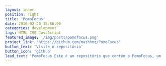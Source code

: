 ```yaml
---
layout: inner
position: right
title: 'PomoFocus'
date: 2016-02-20 15:56:00
categories: development 
tags: HTML CSS JavaScript
featured_image: '/img/posts/pomofocus.png'
project_link: 'https://github.com/mathhmz/PomoFocus'
button_text: 'Visite o repositório'
button_icon: 'github'
lead_text: 'PomoFocus Este é um repositório que contém o PomoFocus, um aplicativo de timer desenvolvido como parte do meu curso de programação. O aplicativo permite que o usuário defina um temporizador em minutos e segundos e, em seguida, inicie, pause, pare e reinicie o temporizador. Também é possível ligar ou desligar a música do aplicativo.'
---
```

